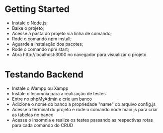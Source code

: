 # Getting Started

* Instale o Node.js;
* Baixe o projeto;
* Acesse a pasta do projeto via linha de comando;
* Rode o comando npm install;
* Aguarde a instalação dos pacotes;
* Rode o comando npm start;
* Abra http://localhost:3000 no navegador para visualizar o projeto.


# Testando Backend

* Instale o Wampp ou Xampp
* Instale o Insomnia para a realização de testes
* Entre no phpMyAdmin e crie um banco
* Adicione o nome do banco a propriedade "name" do arquivo config.js
* Acesse o terminal do projeto e rode o comando node main.js para criar as tabelas no banco
* Acesse o Insomnia e realize os testes passando as respectivas rotas para cada comando do CRUD


